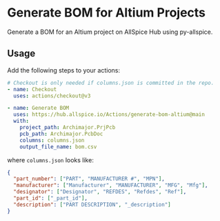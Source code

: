 # Generate BOM for Altium Projects

Generate a BOM for an Altium project on AllSpice Hub using py-allspice.

## Usage

Add the following steps to your actions:

```yaml
# Checkout is only needed if columns.json is committed in the repo.
- name: Checkout
  uses: actions/checkout@v3

- name: Generate BOM
  uses: https://hub.allspice.io/Actions/generate-bom-altium@main
  with:
    project_path: Archimajor.PrjPcb
    pcb_path: Archimajor.PcbDoc
    columns: columns.json
    output_file_name: bom.csv
```

where `columns.json` looks like:

```json
{
  "part_number": ["PART", "MANUFACTURER #", "MPN"],
  "manufacturer": ["Manufacturer", "MANUFACTURER", "MFG", "Mfg"],
  "designator": ["Designator", "REFDES", "Refdes", "Ref"],
  "part_id": ["_part_id"],
  "description": ["PART DESCRIPTION", "_description"]
}
```
